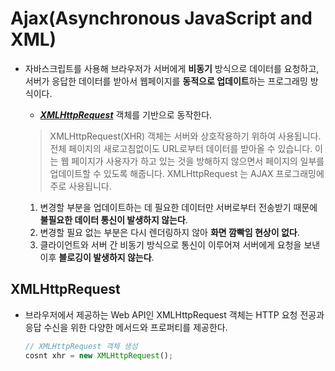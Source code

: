 # Ajax(Asynchronous JavaScript and XML)

* 자바스크립트를 사용해 브라우저가 서버에게 **비동기** 방식으로 데이터를 요청하고, 서버가 응답한 데이터를 받아서 웹페이지를 **동적으로 업데이트**하는 프로그래밍 방식이다.

  * [***XMLHttpRequest***](https://developer.mozilla.org/ko/docs/Web/API/XMLHttpRequest) 객체를 기반으로 동작한다.

  > XMLHttpRequest(XHR) 객체는 서버와 상호작용하기 위하여 사용됩니다. 전체 페이지의 새로고침없이도 URL로부터 데이터를 받아올 수 있습니다. 이는 웹 페이지가 사용자가 하고 있는 것을 방해하지 않으면서 페이지의 일부를 업데이트할 수 있도록 해줍니다. XMLHttpRequest 는 AJAX 프로그래밍에 주로 사용됩니다.

  1. 변경할 부분을 업데이트하는 데 필요한 데이터만 서버로부터 전송받기 때문에 **불필요한 데이터 통신이 발생하지 않는다**.
  2. 변경할 필요 없는 부분은 다시 렌더링하지 않아 **화면 깜빡임 현상이 없다**.
  3. 클라이언트와 서버 간 비동기 방식으로 통신이 이루어져 서버에게 요청을 보낸 이후 **블로깅이 발생하지 않는다**.

## XMLHttpRequest

* 브라우저에서 제공하는 Web API인 XMLHttpRequest 객체는 HTTP 요청 전공과 응답 수신을 위한 다양한 메서드와 프로퍼티를 제공한다.

  ```js
  // XMLHttpRequest 객체 생성
  cosnt xhr = new XMLHttpRequest();
  ```

